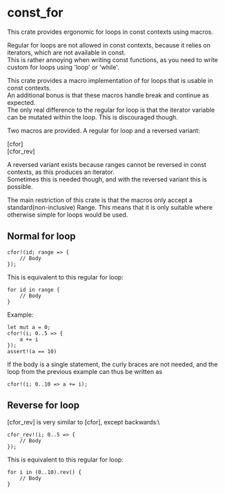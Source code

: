 # const_for

This crate provides ergonomic for loops in const contexts using macros.

Regular for loops are not allowed in const contexts, because it relies on iterators, which are not available in const.\
This is rather annoying when writing const functions, as you need to write custom for loops using 'loop' or 'while'.

This crate provides a macro implementation of for loops that is usable in const contexts.\
An additional bonus is that these macros handle break and continue as expected.\
The only real difference to the regular for loop is that the iterator variable can be mutated within the loop. This is discouraged though.

Two macros are provided. A regular for loop and a reversed variant:

[cfor]\
[cfor_rev]

A reversed variant exists because ranges cannot be reversed in const contexts, as this produces an iterator.\
Sometimes this is needed though, and with the reversed variant this is possible.

The main restriction of this crate is that the macros only accept a standard(non-inclusive) Range. This means that it is only suitable where otherwise simple for loops would be used.

## Normal for loop

    cfor!(id; range => {
        // Body
    });

This is equivalent to this regular for loop:

    for id in range {
        // Body
    }

Example:

    let mut a = 0;
    cfor!(i; 0..5 => {
        a += i
    });
    assert!(a == 10)

If the body is a single statement, the curly braces are not needed, and the loop from the previous example can thus be written as

    cfor!(i; 0..10 => a += i);

## Reverse for loop

[cfor_rev] is very similar to [cfor], except backwards:\

    cfor_rev!(i; 0..5 => {
        // Body
    });

This is equivalent to this regular for loop:

    for i in (0..10).rev() {
        // Body 
    }
